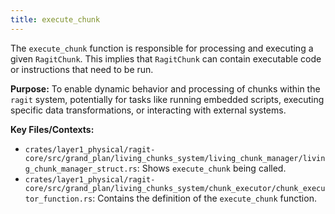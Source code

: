 ```yaml
---
title: execute_chunk
---
```


The `execute_chunk` function is responsible for processing and executing a given `RagitChunk`. This implies that `RagitChunk` can contain executable code or instructions that need to be run.

**Purpose:** To enable dynamic behavior and processing of chunks within the `ragit` system, potentially for tasks like running embedded scripts, executing specific data transformations, or interacting with external systems.

**Key Files/Contexts:**
- `crates/layer1_physical/ragit-core/src/grand_plan/living_chunks_system/living_chunk_manager/living_chunk_manager_struct.rs`: Shows `execute_chunk` being called.
- `crates/layer1_physical/ragit-core/src/grand_plan/living_chunks_system/chunk_executor/chunk_executor_function.rs`: Contains the definition of the `execute_chunk` function.
